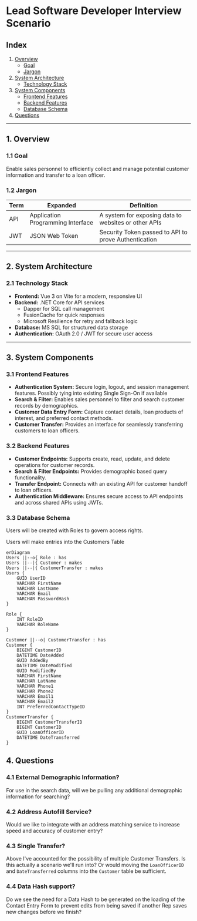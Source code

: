 # **Lead Software Developer Interview Scenario**

## **Index**

1. [Overview](#1-overview)
    - [Goal](#11-goal)
    - [Jargon](#12-jargon)
2. [System Architecture](#2-system-architecture)
   - [Technology Stack](#21-technology-stack)
3. [System Components](#3-system-components)
   - [Frontend Features](#31-frontend-features)
   - [Backend Features](#32-backend-features)
   - [Database Schema](#33-database-schema)
4. [Questions](#4-questions)

---

## **1. Overview**

### **1.1 Goal**

Enable sales personnel to efficiently collect and manage potential customer information and transfer to a loan officer.

### **1.2 Jargon**
|Term|Expanded|Definition|
|----|--------|----------|
|API |Application Programming Interface|A system for exposing data to websites or other APIs|
|JWT |JSON Web Token|Security Token passed to API to prove Authentication|

---

## **2. System Architecture**

### **2.1 Technology Stack**

- **Frontend:** Vue 3 on Vite for a modern, responsive UI
- **Backend:** .NET Core for API services
  - Dapper for SQL call management
  - FusionCache for quick responses
  - Microsoft Resilience for retry and fallback logic
- **Database:** MS SQL for structured data storage
- **Authentication:** OAuth 2.0 / JWT for secure user access

---

## **3. System Components**

### **3.1 Frontend Features**

- **Authentication System:** Secure login, logout, and session management features. Possibly tying into existing Single Sign-On if available
- **Search & Filter:** Enables sales personnel to filter and search customer records by demographics.
- **Customer Data Entry Form:** Capture contact details, loan products of interest, and preferred contact methods.
- **Customer Transfer:** Provides an interface for seamlessly transferring customers to loan officers.

### **3.2 Backend Features**

- **Customer Endpoints:** Supports create, read, update, and delete operations for customer records.
- **Search & Filter Endpoints:** Provides demographic based query functionality.
- **Transfer Endpoint:** Connects with an existing API for customer handoff to loan officers.
- **Authentication Middleware:** Ensures secure access to API endpoints and across shared APIs using JWTs.

### **3.3 Database Schema**
Users will be created with Roles to govern access rights.

Users will make entries into the Customers Table

```mermaid
erDiagram
Users ||--o{ Role : has
Users ||--|{ Customer : makes
Users ||--|{ CustomerTransfer : makes
Users {
    GUID UserID
    VARCHAR FirstName
    VARCHAR LastName
    VARCHAR Email
    VARCHAR PasswordHash
}

Role {
    INT RoleID
    VARCHAR RoleName
}

Customer ||--o| CustomerTransfer : has
Customer {
    BIGINT CustomerID
    DATETIME DateAdded
    GUID AddedBy
    DATETIME DateModified
    GUID ModifiedBy
    VARCHAR FirstName
    VARCHAR LatName
    VARCHAR Phone1
    VARCHAR Phone2
    VARCHAR Email1
    VARCHAR Email2
    INT PreferredContactTypeID
}
CustomerTransfer {
    BIGINT CustomerTransferID
    BIGINT CustomerID
    GUID LoanOfficerID
    DATETIME DateTransferred
}
```

## **4. Questions**

### **4.1 External Demographic Information?**
For use in the search data, will we be pulling any additional demographic information for searching? 


### **4.2 Address Autofill Service?**
Would we like to integrate with an address matching service to increase speed and accuracy of customer entry?

### **4.3 Single Transfer?**
Above I've accounted for the possibility of multiple Customer Transfers. Is this actually a scenario we'll run into? Or would moving the `LoanOfficerID` and `DateTransferred` columns into the `Customer` table be sufficient.

### **4.4 Data Hash support?**
Do we see the need for a Data Hash to be generated on the loading of the Contact Entry Form to prevent edits from being saved if another Rep saves new changes before we finish?